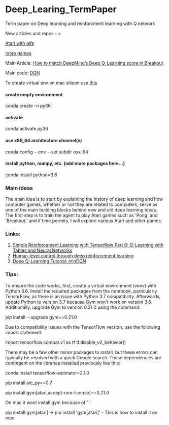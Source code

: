 # Deep_Learing_TermPaper
 Term paper on Deep learning and reinforcment learning with Q network

New articles and repos - > 

[Atari with gifs](https://github.com/sudharsan13296/Deep-Reinforcement-Learning-With-Python/blob/master/16.%20Deep%20Reinforcement%20Learning%20with%20Stable%20Baselines/16.09.%20Training%20an%20agent%20to%20walk%20using%20TRPO.ipynb)

[more games](https://github.com/shubhlohiya/playing-atari-with-deep-RL/blob/master/README.md)



Main Article: [How to match DeepMind’s Deep Q-Learning score in Breakout](https://towardsdatascience.com/tutorial-double-deep-q-learning-with-dueling-network-architectures-4c1b3fb7f756)

Main code: [DQN](https://github.com/fg91/Deep-Q-Learning)

To create virtual env on mac silicon use [this](https://github.com/conda/conda/issues/12206) 

#### create empty environment

conda create -n py36

#### activate

conda activate py36

#### use x86_64 architecture channel(s)

conda config --env --set subdir osx-64

#### install python, numpy, etc. (add more packages here...)

conda install python=3.6

### Main ideas
The main idea is to start by explaining the history of deep learning and how computer games, whether or not they are related to computers, serve as one of the main building blocks behind new and old deep learning ideas. The first step is to train the agent to play Atari games such as 'Pong' and 'Breakout,' and if time permits, I will explore various Atari and other games.

### Links:
1. [Simple Reinforcement Learning with Tensorflow Part 0: Q-Learning with Tables and Neural Networks](https://medium.com/emergent-future/simple-reinforcement-learning-with-tensorflow-part-0-q-learning-with-tables-and-neural-networks-d195264329d0)
2. [Human-level control through deep reinforcement learning](https://storage.googleapis.com/deepmind-media/dqn/DQNNaturePaper.pdf)
3. [Deep Q-Learning Tutorial: minDQN](https://towardsdatascience.com/deep-q-learning-tutorial-mindqn-2a4c855abffc)

### Tips:
To ensure the code works, first, create a virtual environment (venv) with Python 3.6. Install the required packages from the notebook, particularly TensorFlow, as there is an issue with Python 3.7 compatibility. Afterwards, update Python to version 3.7 because Gym won't work on version 3.6. Additionally, upgrade Gym to version 0.21.0 using the command:

pip install --upgrade gym==0.21.0

Due to compatibility issues with the TensorFlow version, use the following import statement:

import tensorflow.compat.v1 as tf
tf.disable_v2_behavior()

There may be a few other minor packages to install, but these errors can typically be resolved with a quick Google search. These dependencies are contingent on the libraries installed previously like this:

conda install tensorflow-estimator=2.1.0

pip install ale_py==0.7

pip install gym[atari,accept-rom-license]==0.21.0

On mac it wont install gym becouse of ' '

pip install gym\[atari\] -> pip install 'gym[atari]' - This is how to install it on mac
